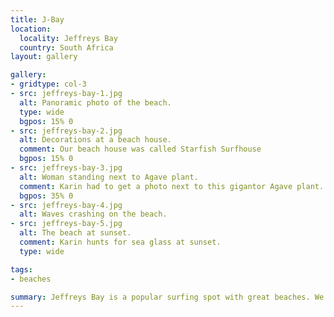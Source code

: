 ```yaml
---
title: J-Bay
location:
  locality: Jeffreys Bay
  country: South Africa
layout: gallery

gallery:
- gridtype: col-3
- src: jeffreys-bay-1.jpg
  alt: Panoramic photo of the beach.
  type: wide
  bgpos: 15% 0
- src: jeffreys-bay-2.jpg
  alt: Decorations at a beach house.
  comment: Our beach house was called Starfish Surfhouse
  bgpos: 15% 0
- src: jeffreys-bay-3.jpg
  alt: Woman standing next to Agave plant.
  comment: Karin had to get a photo next to this gigantor Agave plant.
  bgpos: 35% 0
- src: jeffreys-bay-4.jpg
  alt: Waves crashing on the beach.
- src: jeffreys-bay-5.jpg
  alt: The beach at sunset.
  comment: Karin hunts for sea glass at sunset.
  type: wide

tags:
- beaches

summary: Jeffreys Bay is a popular surfing spot with great beaches. We took it easy here and just enjoyed the scenery.
---
```

